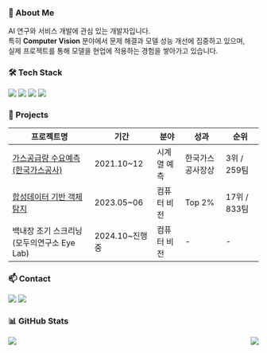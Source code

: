 ### 👋 About Me

AI 연구와 서비스 개발에 관심 있는 개발자입니다.  
특히 **Computer Vision** 분야에서 문제 해결과 모델 성능 개선에 집중하고 있으며,  
실제 프로젝트를 통해 모델을 현업에 적용하는 경험을 쌓아가고 있습니다.

### 🛠 Tech Stack

<p>
  <img src="https://img.shields.io/badge/Python-3766AB?style=flat-square&logo=Python&logoColor=white"/>  
  <img src="https://img.shields.io/badge/MySQL-E6B91E?style=flat-square&logo=MySql&logoColor=white"/>
  <img src="https://img.shields.io/badge/Django-092E20?style=flat-square&logo=Django&logoColor=white"/>
  <img src="https://img.shields.io/badge/Docker-2496ED?style=flat-square&logo=Docker&logoColor=white"/>
</p>

### 📌 Projects

| 프로젝트명 | 기간 | 분야 | 성과 | 순위 |
|-----------|------|------|------|------|
| [가스공급량 수요예측 (한국가스공사)](https://dacon.io/competitions/official/235830/overview/description) | 2021.10~12 | 시계열 예측 | 한국가스공사장상 | 3위 / 259팀 |
| [합성데이터 기반 객체 탐지](https://dacon.io/competitions/official/236107/overview/description) | 2023.05~06 | 컴퓨터 비전 | Top 2% | 17위 / 833팀 |
| 백내장 조기 스크리닝 (모두의연구소 Eye Lab) | 2024.10~진행 중 | 컴퓨터 비전 | - | - |

### 📫 Contact

<a href="https://leeyujin.tistory.com"><img src="https://img.shields.io/badge/Tech%20Blog-11B48A?style=flat-square&logo=Vimeo&logoColor=white"/></a>
<a href="mailto:dldbwls7182@gmail.com"><img src="https://img.shields.io/badge/Gmail-d14836?style=flat-square&logo=Gmail&logoColor=white"/></a>

### 📊 GitHub Stats

<p>
  <img align="left" src="https://github-readme-stats.vercel.app/api?username=ujina123&show_icons=true&theme=default" />
  <img align="right" src="https://github-readme-stats.vercel.app/api/top-langs/?username=ujina123&layout=compact" />
</p>
